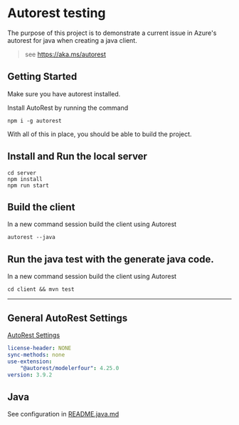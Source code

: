 # Autorest testing

The purpose of this project is to demonstrate a current issue in Azure's autorest for java when creating a java client. 

> see https://aka.ms/autorest

## Getting Started

Make sure you have autorest installed.

Install AutoRest by running the command 
```
npm i -g autorest
```

With all of this in place, you should be able to build the project.

## Install and Run the local server
```
cd server
npm install
npm run start
```

## Build the client
In a new command session build the client using Autorest
```
autorest --java
```

## Run the java test with the generate java code.
In a new command session build the client using Autorest
```
cd client && mvn test
```
---

## General AutoRest Settings

[AutoRest Settings](https://azure.github.io/autorest/user/command-line-interface.html)

```yaml
license-header: NONE
sync-methods: none
use-extension:
    "@autorest/modelerfour": 4.25.0
version: 3.9.2
```

## Java

See configuration in [README.java.md](./README.java.md)

